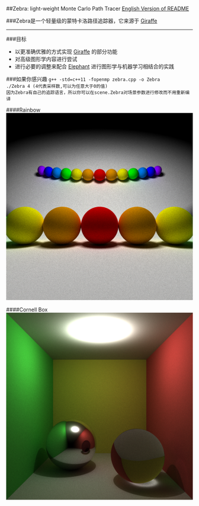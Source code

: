 ##Zebra: light-weight Monte Carlo Path Tracer
[English Version of README](./README.en.md)

###Zebra是一个轻量级的蒙特卡洛路径追踪器，它来源于 [Giraffe](https://www.github.com/UncP/Giraffe)

***

###目标
* 以更准确优雅的方式实现 [Giraffe](https://www.github.com/UncP/Giraffe) 的部分功能
* 对高级图形学内容进行尝试
* 进行必要的调整来配合 [Elephant](https://www.github.com/UncP/Elephant) 进行图形学与机器学习相结合的实践

###如果你感兴趣
`g++ -std=c++11 -fopenmp zebra.cpp -o Zebra`  
`./Zebra 4 (4代表采样数,可以为任意大于0的值)`  
`因为Zebra有自己的追踪语言，所以你可以在scene.Zebra对场景参数进行修改而不用重新编译`


####Rainbow
![](./image/rainbow.png)

####Cornell Box
![](./image/box.png)
